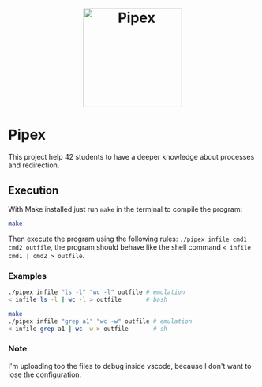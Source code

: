 <h1 align="center">
    <img alt="Pipex" src="https://game.42sp.org.br/static/assets/achievements/pipexe.png" width="200px" />
</h1>

# Pipex

This project help 42 students to have a deeper knowledge about processes and redirection.

## Execution

With Make installed just run `make` in the terminal to compile the program:
```bash
make
```

Then execute the program using the following rules:
`./pipex infile cmd1 cmd2 outfile`, the program should behave like the shell command `< infile cmd1 | cmd2 > outfile`.


### Examples

```bash
./pipex infile "ls -l" "wc -l" outfile # emulation
< infile ls -l | wc -l > outfile       # bash
```
```bash
make
./pipex infile "grep a1" "wc -w" outfile # emulation
< infile grep a1 | wc -w > outfile       # sh
```



### Note

I'm uploading too the files to debug inside vscode, because I don't want to lose the configuration.
